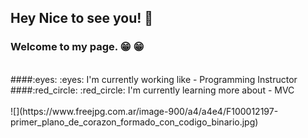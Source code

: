 
## Hey Nice to see you! :wave:
### Welcome to my page. :grin: :grin:
<br/>
####:eyes: :eyes: I'm currently working like - Programming Instructor 
<br>
####:red_circle: :red_circle: I'm currently learning more about - MVC <br>
<br>
![](https://www.freejpg.com.ar/image-900/a4/a4e4/F100012197-primer_plano_de_corazon_formado_con_codigo_binario.jpg) 





